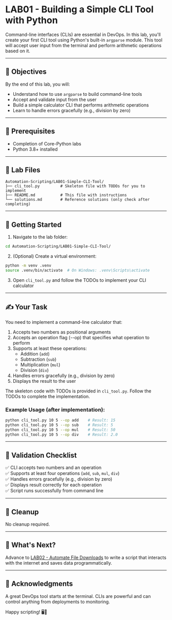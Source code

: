 # LAB01 - Building a Simple CLI Tool with Python

Command-line interfaces (CLIs) are essential in DevOps. In this lab, you'll create your first CLI tool using Python's built-in `argparse` module. This tool will accept user input from the terminal and perform arithmetic operations based on it.

---

## 🎯 Objectives

By the end of this lab, you will:
- Understand how to use `argparse` to build command-line tools
- Accept and validate input from the user
- Build a simple calculator CLI that performs arithmetic operations
- Learn to handle errors gracefully (e.g., division by zero)

---

## 🧰 Prerequisites

- Completion of Core-Python labs
- Python 3.8+ installed

---

## 📁 Lab Files

```
Automation-Scripting/LAB01-Simple-CLI-Tool/
├── cli_tool.py         # Skeleton file with TODOs for you to implement
├── README.md           # This file with instructions
└── solutions.md        # Reference solutions (only check after completing)
```

---

## 🚀 Getting Started

1. Navigate to the lab folder:
```bash
cd Automation-Scripting/LAB01-Simple-CLI-Tool/
```

2. (Optional) Create a virtual environment:
```bash
python -m venv .venv
source .venv/bin/activate  # On Windows: .venv\Scripts\activate
```

3. Open `cli_tool.py` and follow the TODOs to implement your CLI calculator

---

## ✍️ Your Task

You need to implement a command-line calculator that:

1. Accepts two numbers as positional arguments
2. Accepts an operation flag (--op) that specifies what operation to perform
3. Supports at least these operations:
   - Addition (`add`)
   - Subtraction (`sub`)
   - Multiplication (`mul`)
   - Division (`div`)
4. Handles errors gracefully (e.g., division by zero)
5. Displays the result to the user

The skeleton code with TODOs is provided in `cli_tool.py`. Follow the TODOs to complete the implementation.

### Example Usage (after implementation):

```bash
python cli_tool.py 10 5 --op add    # Result: 15
python cli_tool.py 10 5 --op sub    # Result: 5
python cli_tool.py 10 5 --op mul    # Result: 50
python cli_tool.py 10 5 --op div    # Result: 2.0
```

---

## 🧪 Validation Checklist

✅ CLI accepts two numbers and an operation  
✅ Supports at least four operations (`add`, `sub`, `mul`, `div`)  
✅ Handles errors gracefully (e.g., division by zero)  
✅ Displays result correctly for each operation  
✅ Script runs successfully from command line  

---

## 🧹 Cleanup
No cleanup required.

---

## 💬 What's Next?
Advance to [LAB02 - Automate File Downloads](../LAB02-Automate-File-Downloads/) to write a script that interacts with the internet and saves data programmatically.

---

## 🙏 Acknowledgments
A great DevOps tool starts at the terminal. CLIs are powerful and can control anything from deployments to monitoring.

Happy scripting! 🖥🐍